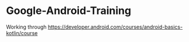 # Google-Android-Training
Working through https://developer.android.com/courses/android-basics-kotlin/course
